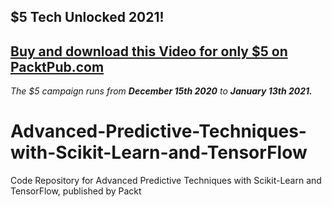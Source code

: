 ## $5 Tech Unlocked 2021!
[Buy and download this Video for only $5 on PacktPub.com](https://www.packtpub.com/product/advanced-predictive-techniques-with-scikit-learn-and-tensorflow-video/9781788295321)
-----
*The $5 campaign         runs from __December 15th 2020__ to __January 13th 2021.__*

# Advanced-Predictive-Techniques-with-Scikit-Learn-and-TensorFlow
Code Repository for Advanced Predictive Techniques with Scikit-Learn and TensorFlow, published by Packt

